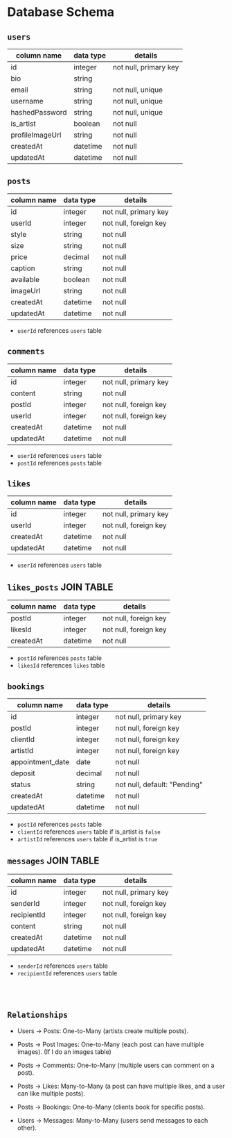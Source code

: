# **Database Schema**

## `users`

| column name     | data type | details               |
| --------------- | --------- | --------------------- |
| id              | integer   | not null, primary key |
| bio             | string    |                       |
| email           | string    | not null, unique      |
| username        | string    | not null, unique      |
| hashedPassword  | string    | not null, unique      |
| is_artist       | boolean   | not null              |
| profileImageUrl | string    | not null              |
| createdAt       | datetime  | not null              |
| updatedAt       | datetime  | not null              |

## `posts`

| column name | data type | details               |
| ----------- | --------- | --------------------- |
| id          | integer   | not null, primary key |
| userId      | integer   | not null, foreign key |
| style       | string    | not null              |
| size        | string    | not null              |
| price       | decimal   | not null              |
| caption     | string    | not null              |
| available   | boolean   | not null              |
| imageUrl    | string    | not null              |
| createdAt   | datetime  | not null              |
| updatedAt   | datetime  | not null              |

- `userId` references `users` table

## `comments`

| column name | data type | details               |
| ----------- | --------- | --------------------- |
| id          | integer   | not null, primary key |
| content     | string    | not null              |
| postId      | integer   | not null, foreign key |
| userId      | integer   | not null, foreign key |
| createdAt   | datetime  | not null              |
| updatedAt   | datetime  | not null              |

- `userId` references `users` table
- `postId` references `posts` table

## `likes`

| column name | data type | details               |
| ----------- | --------- | --------------------- |
| id          | integer   | not null, primary key |
| userId      | integer   | not null, foreign key |
| createdAt   | datetime  | not null              |
| updatedAt   | datetime  | not null              |

- `userId` references `users` table

## `likes_posts` JOIN TABLE

| column name | data type | details               |
| ----------- | --------- | --------------------- |
| postId      | integer   | not null, foreign key |
| likesId     | integer   | not null, foreign key |
| createdAt   | datetime  | not null              |

- `postId` references `posts` table
- `likesId` references `likes` table

## `bookings`

| column name | data type | details               |
| ----------- | --------- | --------------------- |
| id          | integer   | not null, primary key |
| postId      | integer   | not null, foreign key |
| clientId    | integer   | not null, foreign key |
| artistId    | integer   | not null, foreign key |
| appointment_date | date | not null              |
| deposit     | decimal   | not null              |
| status      | string    | not null, default: "Pending"|
| createdAt   | datetime  | not null              |
| updatedAt   | datetime  | not null              |

- `postId` references `posts` table
- `clientId` references `users` table if is_artist is `false`
- `artistId` references `users` table if is_artist is `true`

## `messages` JOIN TABLE

| column name | data type | details               |
| ----------- | --------- | --------------------- |
| id          | integer   | not null, primary key |
| senderId    | integer   | not null, foreign key |
| recipientId | integer   | not null, foreign key |
| content     | string    | not null              |
| createdAt   | datetime  | not null              |
| updatedAt   | datetime  | not null              |

- `senderId` references `users` table
- `recipientId` references `users` table


<br><br>
## `Relationships`

* Users → Posts: One-to-Many (artists create multiple posts).

* Posts → Post Images: One-to-Many (each post can have multiple images). (If I do an images table)

* Posts → Comments: One-to-Many (multiple users can comment on a post).

* Posts → Likes: Many-to-Many (a post can have multiple likes, and a user can like multiple posts).

* Posts → Bookings: One-to-Many (clients book for specific posts).

* Users → Messages: Many-to-Many (users send messages to each other).
